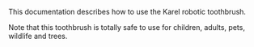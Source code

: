 This documentation describes how to use the Karel robotic toothbrush.

Note that this toothbrush is totally safe to use for children, adults, pets, wildlife and trees.
